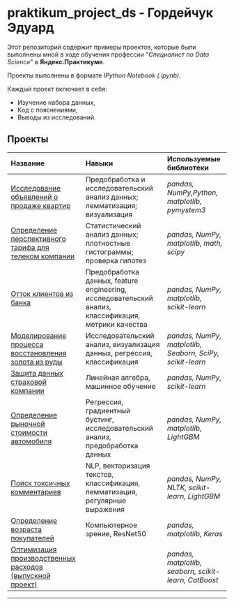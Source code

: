 # praktikum_project_ds - Гордейчук Эдуард

Этот репозиторий содержит примеры проектов, которые были выполнены мной в ходе обучения профессии "*Специалист по Data Science*" в **Яндекс.Практикуме**.

Проекты выполнены в формате *IPython Notebook (.ipynb)*.

Каждый проект включает в себя:
- Изучение набора данных,
- Код с пояснениями,
- Выводы из исследований.

## Проекты

|Название|Навыки|Используемые библиотеки| 
|:-------|:-----|:----------------------|
| [Исследование объявлений о продаже квартир](https://github.com/stixmal/praktikum_project_ds/blob/main/Исследование%20объявлений%20о%20продаже%20квартир/purchase_of_apartments.ipynb) | Предобработка и исследовательский анализ данных; лемматизация; визуализация | *pandas, NumPy,Python, matplotlib, pymystem3* |
| [Определение перспективного тарифа для телеком компании](https://github.com/stixmal/praktikum_project_ds/blob/main/Определение%20перспективного%20тарифа%20для%20телеком%20компании/tariff_telecom.ipynb) | Статистический анализ данных; плотностные гистограммы; проверка гипотез | *pandas, NumPy, matplotlib, math, scipy* |
| [Отток клиентов из банка](https://github.com/stixmal/praktikum_project_ds/blob/main/Отток%20клиентов%20из%20банка/customer_churn.ipynb) | Предобработка данных, feature engineering, исследовательский анализ, классификация, метрики качества | *pandas, NumPy, matplotlib, scikit-learn* |
| [Моделирование процесса восстановления золота из руды](https://github.com/stixmal/praktikum_project_ds/blob/main/Моделирование%20процесса%20восстановления%20золота%20из%20руды/gold_recovery.ipynb) | Исследовательский анализ, визуализация данных, регрессия, классификация | *pandas, NumPy, matplotlib, Seaborn, SciPy, scikit-learn* |
| [Защита данных страховой компании](https://github.com/stixmal/praktikum_project_ds/blob/main/Защита%20данных%20страховой%20компании/data_protection.ipynb) | Линейная алгебра, машинное обучение | *pandas, NumPy, scikit-learn* |
| [Определение рыночной стоимости автомобиля](https://github.com/stixmal/praktikum_project_ds/blob/main/Определение%20рыночной%20стоимости%20автомобиля/autos.ipynb) | Регрессия, градиентный бустинг, исследовательский анализ,  предобработка данных| *pandas, NumPy, matplotlib, LightGBM* |
| [Поиск токсичных комментариев](https://github.com/stixmal/praktikum_project_ds/blob/main/Поиск%20токсичных%20комментариев/toxic_comments.ipynb) | NLP, векторизация текстов, классификация, лемматизация, регулярные выражения| *pandas, NumPy, NLTK, scikit-learn, LightGBM* |
| [Определение возраста покупателей](https://github.com/stixmal/praktikum_project_ds/blob/main/Компьютерное%20зрение/foto_cv.ipynb) | Компьютерное зрение, ResNet50 | *pandas, matplotlib, Keras* |
| [Оптимизация производственных расходов (выпускной проект)](https://github.com/stixmal/praktikum_project_ds/blob/main/Оптимизация%20производственных%20расходов%20(выпускной%20проект)/optimization_final.ipynb) |  | *pandas, matplotlib, seaborn, scikit-learn, CatBoost* |

---
